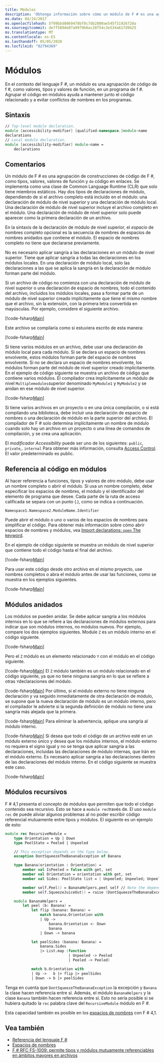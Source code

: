 ```yaml
---
title: Módulos
description: 'Obtenga información sobre cómo un módulo de F # es una agrupación de código de F #, como valores, tipos y valores de función, en un programa de F #.'
ms.date: 04/24/2017
ms.openlocfilehash: 5f99bbd8069478bf0c7db2800ae545f31926728a
ms.sourcegitcommit: de7f589de07a9979b6ac28f54c3e534a617d9425
ms.translationtype: MT
ms.contentlocale: es-ES
ms.lasthandoff: 05/05/2020
ms.locfileid: "82794369"
---
```

# <a name="modules"></a>Módulos

En el contexto del lenguaje F #, un *módulo* es una agrupación de código de f #, como valores, tipos y valores de función, en un programa de f #. Agrupar el código en módulos ayuda a mantener junto el código relacionado y a evitar conflictos de nombres en los programas.

## <a name="syntax"></a>Sintaxis

```fsharp
// Top-level module declaration.
module [accessibility-modifier] [qualified-namespace.]module-name
declarations
// Local module declaration.
module [accessibility-modifier] module-name =
    declarations
```

## <a name="remarks"></a>Comentarios

Un módulo de F # es una agrupación de construcciones de código de F #, como tipos, valores, valores de función y `do` código en enlaces. Se implementa como una clase de Common Language Runtime (CLR) que solo tiene miembros estáticos. Hay dos tipos de declaraciones de módulo, dependiendo de si el archivo completo está incluido en el módulo: una declaración de módulo de nivel superior y una declaración de módulo local. Una declaración de módulo de nivel superior incluye el archivo completo en el módulo. Una declaración de módulo de nivel superior solo puede aparecer como la primera declaración de un archivo.

En la sintaxis de la declaración de módulo de nivel superior, el *espacio* de nombres completo opcional es la secuencia de nombres de espacios de nombres anidados que contiene el módulo. El espacio de nombres completo no tiene que declararse previamente.

No es necesario aplicar sangría a las declaraciones en un módulo de nivel superior. Tiene que aplicar sangría a todas las declaraciones en los módulos locales. En una declaración de módulo local, solo las declaraciones a las que se aplica la sangría en la declaración de módulo forman parte del módulo.

Si un archivo de código no comienza con una declaración de módulo de nivel superior o una declaración de espacio de nombres, todo el contenido del archivo, incluidos los módulos locales, pasa a formar parte de un módulo de nivel superior creado implícitamente que tiene el mismo nombre que el archivo, sin la extensión, con la primera letra convertida en mayúsculas. Por ejemplo, considere el siguiente archivo.

[!code-fsharp[Main](~/samples/snippets/fsharp/modules/snippet6601.fs)]

Este archivo se compilaría como si estuviera escrito de esta manera:

[!code-fsharp[Main](~/samples/snippets/fsharp/modules/snippet6602.fs)]

Si tiene varios módulos en un archivo, debe usar una declaración de módulo local para cada módulo. Si se declara un espacio de nombres envolvente, estos módulos forman parte del espacio de nombres envolvente. Si no se declara un espacio de nombres envolvente, los módulos forman parte del módulo de nivel superior creado implícitamente. En el ejemplo de código siguiente se muestra un archivo de código que contiene varios módulos. El compilador crea implícitamente un módulo de nivel `Multiplemodules`superior denominado `MyModule1` y `MyModule2` y se anidan en ese módulo de nivel superior.

[!code-fsharp[Main](~/samples/snippets/fsharp/modules/snippet6603.fs)]

Si tiene varios archivos en un proyecto o en una única compilación, o si está compilando una biblioteca, debe incluir una declaración de espacio de nombres o una declaración de módulo en la parte superior del archivo. El compilador de F # solo determina implícitamente un nombre de módulo cuando solo hay un archivo en un proyecto o una línea de comandos de compilación, y se crea una aplicación.

El *modificador Accessibility* puede ser uno de los siguientes: `public`, `private`,. `internal` Para obtener más información, consulta [Access Control](access-control.md). El valor predeterminado es public.

## <a name="referencing-code-in-modules"></a>Referencia al código en módulos

Al hacer referencia a funciones, tipos y valores de otro módulo, debe usar un nombre completo o abrir el módulo. Si usa un nombre completo, debe especificar los espacios de nombres, el módulo y el identificador del elemento de programa que desee. Cada parte de la ruta de acceso calificada se separa con un punto (.), como se indica a continuación.

`Namespace1.Namespace2.ModuleName.Identifier`

Puede abrir el módulo o uno o varios de los espacios de nombres para simplificar el código. Para obtener más información sobre cómo abrir espacios de nombres y módulos, vea [Import declarations: `open` The keyword](import-declarations-the-open-keyword.md).

En el ejemplo de código siguiente se muestra un módulo de nivel superior que contiene todo el código hasta el final del archivo.

[!code-fsharp[Main](~/samples/snippets/fsharp/modules/snippet6604.fs)]

Para usar este código desde otro archivo en el mismo proyecto, use nombres completos o abra el módulo antes de usar las funciones, como se muestra en los ejemplos siguientes.

[!code-fsharp[Main](~/samples/snippets/fsharp/modules/snippet6605.fs)]

## <a name="nested-modules"></a>Módulos anidados

Los módulos se pueden anidar. Se debe aplicar sangría a los módulos internos en lo que se refiere a las declaraciones de módulos externos para indicar que son módulos internos, no módulos nuevos. Por ejemplo, compare los dos ejemplos siguientes. Module `Z` es un módulo interno en el código siguiente.

[!code-fsharp[Main](~/samples/snippets/fsharp/modules/snippet6607.fs)]

Pero el `Z` módulo es un elemento relacionado `Y` con el módulo en el código siguiente.

[!code-fsharp[Main](~/samples/snippets/fsharp/modules/snippet6608.fs)]
El `Z` módulo también es un módulo relacionado en el código siguiente, ya que no tiene ninguna sangría en lo que se refiere a otras `Y`declaraciones del módulo.

[!code-fsharp[Main](~/samples/snippets/fsharp/modules/snippet6609.fs)]
Por último, si el módulo externo no tiene ninguna declaración y va seguido inmediatamente de otra declaración de módulo, se supone que la nueva declaración de módulo es un módulo interno, pero el compilador le advierte si la segunda definición de módulo no tiene una sangría más alejada que la primera.

[!code-fsharp[Main](~/samples/snippets/fsharp/modules/snippet6610.fs)]
Para eliminar la advertencia, aplique una sangría al módulo interno.

[!code-fsharp[Main](~/samples/snippets/fsharp/modules/snippet6611.fs)]
Si desea que todo el código de un archivo esté en un módulo externo único y desea que los módulos internos, el módulo externo no requiera el signo igual y no se tenga que aplicar sangría a las declaraciones, incluidas las declaraciones de módulo internas, que Irán en el módulo externo. Es necesario aplicar sangría a las declaraciones dentro de las declaraciones del módulo interno. En el código siguiente se muestra este caso.

[!code-fsharp[Main](~/samples/snippets/fsharp/modules/snippet6612.fs)]

## <a name="recursive-modules"></a>Módulos recursivos

F # 4,1 presenta el concepto de módulos que permiten que todo el código contenido sea recursivo.  Esto se hace a `module rec`través de.  El uso `module rec` de puede aliviar algunos problemas al no poder escribir código referencial mutuamente entre tipos y módulos.  El siguiente es un ejemplo de esto:

```fsharp
module rec RecursiveModule =
    type Orientation = Up | Down
    type PeelState = Peeled | Unpeeled

    // This exception depends on the type below.
    exception DontSqueezeTheBananaException of Banana

    type Banana(orientation : Orientation) =
        member val IsPeeled = false with get, set
        member val Orientation = orientation with get, set
        member val Sides: PeelState list = [ Unpeeled; Unpeeled; Unpeeled; Unpeeled] with get, set

        member self.Peel() = BananaHelpers.peel self // Note the dependency on the BananaHelpers module.
        member self.SqueezeJuiceOut() = raise (DontSqueezeTheBananaException self) // This member depends on the exception above.

    module BananaHelpers =
        let peel (b: Banana) =
            let flip (banana: Banana) =
                match banana.Orientation with
                | Up ->
                    banana.Orientation <- Down
                    banana
                | Down -> banana

            let peelSides (banana: Banana) =
                banana.Sides
                |> List.map (function
                             | Unpeeled -> Peeled
                             | Peeled -> Peeled)

            match b.Orientation with
            | Up ->   b |> flip |> peelSides
            | Down -> b |> peelSides
```

Tenga en cuenta que `DontSqueezeTheBananaException` la excepción y `Banana` la clase hacen referencia entre sí.  Además, el módulo `BananaHelpers` y la clase `Banana` también hacen referencia entre sí.  Esto no sería posible si se hubiera quitado la `rec` palabra clave del `RecursiveModule` módulo en F #.

Esta capacidad también es posible en los [espacios de nombres](namespaces.md) con F # 4,1.

## <a name="see-also"></a>Vea también

- [Referencia del lenguaje F #](index.md)
- [Espacios de nombres](namespaces.md)
- [F # RFC FS-1009: permite tipos y módulos mutuamente referenciables en ámbitos mayores en archivos](https://github.com/fsharp/fslang-design/blob/master/FSharp-4.1/FS-1009-mutually-referential-types-and-modules-single-scope.md)
